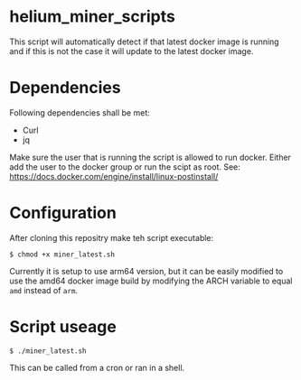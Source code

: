 # helium_miner_scripts

This script will automatically detect if that latest docker image is running and if this is not the case it will update to the latest docker image.

# Dependencies

Following dependencies shall be met:

- Curl
- jq

Make sure the user that is running the script is allowed to run docker. Either add the user to the docker group or run the scipt as root. See: https://docs.docker.com/engine/install/linux-postinstall/

# Configuration

After cloning this repositry make teh script executable:

```
$ chmod +x miner_latest.sh
```

Currently it is setup to use arm64 version, but it can be easily modified to use the amd64 docker image build by modifying the ARCH variable to equal ``amd`` instead of ``arm``.

# Script useage

```
$ ./miner_latest.sh
```

This can be called from a cron or ran in a shell.


